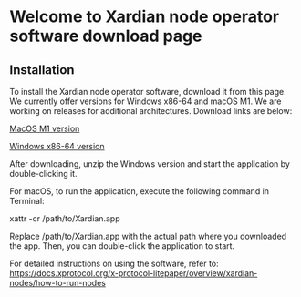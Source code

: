# Welcome to Xardian node operator software download page

## Installation
To install the Xardian node operator software, download it from this page. We currently offer versions for Windows x86-64 and macOS M1. We are working on releases for additional architectures. Download links are below:

[MacOS M1 version](https://github.com/xprotocol-org/xardian/releases/download/v0.0.1/Xardian.macos.arm64.zip)

[Windows x86-64 version](https://github.com/xprotocol-org/xardian/releases/download/v0.0.1/Xardian.windows.amd64.zip) 

After downloading, unzip the Windows version and start the application by double-clicking it.

For macOS, to run the application, execute the following command in Terminal:

xattr -cr /path/to/Xardian.app

Replace /path/to/Xardian.app with the actual path where you downloaded the app. Then, you can double-click the application to start.

For detailed instructions on using the software, refer to: https://docs.xprotocol.org/x-protocol-litepaper/overview/xardian-nodes/how-to-run-nodes
